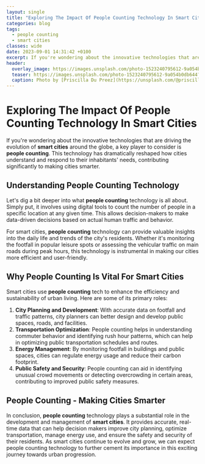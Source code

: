 ```yaml
---
layout: single
title: "Exploring The Impact Of People Counting Technology In Smart Cities"
categories: blog
tags:
  - people counting
  - smart cities
classes: wide
date: 2023-09-01 14:31:42 +0100
excerpt: If you're wondering about the innovative technologies that are driving the evolution of **smart cities** around the globe, a key player to consider is **people counting**.
header:
  overlay_image: https://images.unsplash.com/photo-1523240795612-9a054b0db644?crop=entropy&cs=tinysrgb&fit=max&fm=jpg&ixid=M3w0Nzk0ODB8MHwxfHNlYXJjaHw2fHxwZW9wbGUlMjBjb3VudGluZyUyQyUyMHNtYXJ0JTIwY2l0aWVzfGVufDB8MHx8fDE2OTM1NzUxMDN8MA&ixlib=rb-4.0.3&q=80&w=1080
  teaser: https://images.unsplash.com/photo-1523240795612-9a054b0db644?crop=entropy&cs=tinysrgb&fit=max&fm=jpg&ixid=M3w0Nzk0ODB8MHwxfHNlYXJjaHw2fHxwZW9wbGUlMjBjb3VudGluZyUyQyUyMHNtYXJ0JTIwY2l0aWVzfGVufDB8MHx8fDE2OTM1NzUxMDN8MA&ixlib=rb-4.0.3&q=80&w=400
  caption: Photo by [Priscilla Du Preez](https://unsplash.com/@priscilladupreez?utm_source=peoplecounter&utm_medium=referral) on [Unsplash](https://unsplash.com/?utm_source=peoplecounter&utm_medium=referral)
---
```


# Exploring The Impact Of People Counting Technology In Smart Cities

If you're wondering about the innovative technologies that are driving the evolution of **smart cities** around the globe, a key player to consider is **people counting**. This technology has dramatically reshaped how cities understand and respond to their inhabitants' needs, contributing significantly to making cities smarter.

## Understanding People Counting Technology

Let's dig a bit deeper into what **people counting** technology is all about. Simply put, it involves using digital tools to count the number of people in a specific location at any given time. This allows decision-makers to make data-driven decisions based on actual human traffic and behavior. 

For smart cities, **people counting** technology can provide valuable insights into the daily life and trends of the city's residents. Whether it's monitoring the footfall in popular leisure spots or assessing the vehicular traffic on main roads during peak hours, this technology is instrumental in making our cities more efficient and user-friendly.

## Why People Counting Is Vital For Smart Cities

Smart cities use **people counting** tech to enhance the efficiency and sustainability of urban living. Here are some of its primary roles:

1. **City Planning and Development**: With accurate data on footfall and traffic patterns, city planners can better design and develop public spaces, roads, and facilities.
2. **Transportation Optimization**: People counting helps in understanding commuter behavior and identifying rush hour patterns, which can help in optimizing public transportation schedules and routes.
3. **Energy Management**: By monitoring footfall in buildings and public spaces, cities can regulate energy usage and reduce their carbon footprint.
4. **Public Safety and Security**: People counting can aid in identifying unusual crowd movements or detecting overcrowding in certain areas, contributing to improved public safety measures.

## People Counting - Making Cities Smarter

In conclusion, **people counting** technology plays a substantial role in the development and management of **smart cities**. It provides accurate, real-time data that can help decision makers improve city planning, optimize transportation, manage energy use, and ensure the safety and security of their residents. As smart cities continue to evolve and grow, we can expect people counting technology to further cement its importance in this exciting journey towards urban progression.